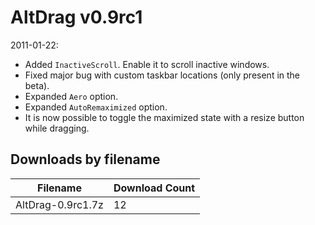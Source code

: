 # AltDrag v0.9rc1

2011-01-22:
- Added `InactiveScroll`. Enable it to scroll inactive windows.
- Fixed major bug with custom taskbar locations (only present in the beta).
- Expanded `Aero` option.
- Expanded `AutoRemaximized` option.
- It is now possible to toggle the maximized state with a resize button while dragging.

## Downloads by filename

Filename          | Download Count
----------------- | --------------
AltDrag-0.9rc1.7z |             12
